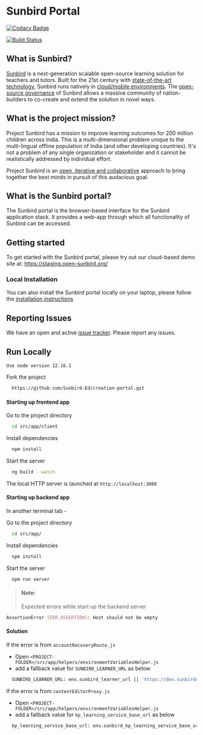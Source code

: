 # Sunbird Portal
[![Codacy Badge](https://api.codacy.com/project/badge/Grade/5b3a8965fbe9447a9e74967e852c38df)](https://www.codacy.com/app/sunbird-bot/SunbirdEd-portal?utm_source=github.com&amp;utm_medium=referral&amp;utm_content=Sunbird-Ed/SunbirdEd-portal&amp;utm_campaign=Badge_Grade)

[![Build Status](https://travis-ci.org/project-sunbird/sunbird-portal.svg?branch=master)](https://travis-ci.org/project-sunbird/sunbird-portal)


## What is Sunbird?
[Sunbird](http://sunbird.org) is a next-generation scalable open-source learning solution for teachers and tutors. Built for the 21st century with [state-of-the-art technology](http://www.sunbird.org/architecture/views/physical/), Sunbird runs natively in [cloud/mobile environments](http://www.sunbird.org/features/). The [open-source governance](LICENSE) of Sunbird allows a massive community of nation-builders to co-create and extend the solution in novel ways.

## What is the project mission?
Project Sunbird has a mission to improve learning outcomes for 200 million children across India. This is a multi-dimensional problem unique to the multi-lingual offline population of India (and other developing countries). It's not a problem of any single organization or stakeholder and it cannot be realistically addressed by individual effort.

Project Sunbird is an [open, iterative and collaborative](http://www.sunbird.org/participate/) approach to bring together the best minds in pursuit of this audacious goal.

## What is the Sunbird portal?
The Sunbird portal is the browser-based interface for the Sunbird application stack. It provides a web-app through which all functionality of Sunbird can be accessed.

## Getting started
To get started with the Sunbird portal, please try out our cloud-based demo site at: https://staging.open-sunbird.org/

### Local Installation
You can also install the Sunbird portal locally on your laptop, please follow the [installation instructions](http://www.sunbird.org/developer-docs/installation/)

## Reporting Issues
We have an open and active [issue tracker](https://github.com/project-sunbird/sunbird-commons/issues). Please report any issues.




## Run Locally

`Use node version 12.16.1`

Fork the project

```bash
  https://github.com/Sunbird-Ed/creation-portal.git
```

#### Starting up frontend app
Go to the project directory

```bash
  cd src/app/client
```

Install dependencies

```bash
  npm install
```

Start the server

```bash
  ng build --watch
```

The local HTTP server is launched at `http://localhost:3000`




#### Starting up backend app

In another terminal tab -

Go to the project directory

```bash
  cd src/app/
```

Install dependencies

```bash
  npm install
```

Start the server

```bash
  npm run server
```

> #### Note:
> Expected errors while start up the backend server
```bash
AssertionError [ERR_ASSERTION]: Host should not be empty
```
#### Solution

If the error is from `accountRecoveryRoute.js`

- Open `<PROJECT-FOLDER>/src/app/helpers/environmentVariablesHelper.js`
- add a fallback value for `SUNBIRD_LEARNER_URL` as below
```bash
  SUNBIRD_LEARNER_URL: env.sunbird_learner_url || 'https://dev.sunbirded.org/api',
```

If the error is from `contentEditorProxy.js`

- Open `<PROJECT-FOLDER>/src/app/helpers/environmentVariablesHelper.js`
- add a fallback value for `kp_learning_service_base_url` as below
```bash
  kp_learning_service_base_url: env.sunbird_kp_learning_service_base_url || `https://dock.sunbirded.org`
```
